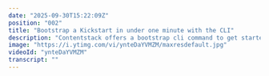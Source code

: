 ```yaml
---
date: "2025-09-30T15:22:09Z"
position: "002"
title: "Bootstrap a Kickstart in under one minute with the CLI"
description: "Contentstack offers a bootstrap cli command to get started with all Kickstarts in under one minut. Get the code running locally, and with environment variables in place.\n\nIt's never been easier/faster to get started!\n\nJoin our community at https://community.contentstack.com"
image: "https://i.ytimg.com/vi/ynteDaYVMZM/maxresdefault.jpg"
videoId: "ynteDaYVMZM"
transcript: ""
---
```


